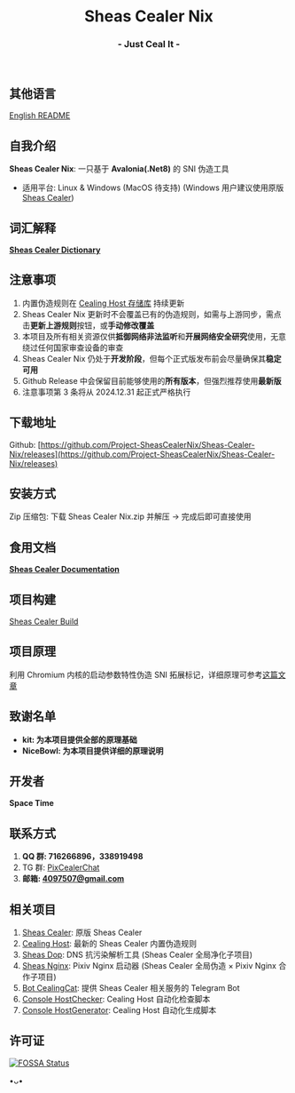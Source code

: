 <h1 align="center">Sheas Cealer Nix</h1>
<h3 align="center">- Just Ceal It -</h3>
</br>

## 其他语言
[English README](README_EN.md)

## 自我介绍
**Sheas Cealer Nix**: 一只基于 **Avalonia(.Net8)** 的 SNI 伪造工具

* 适用平台: Linux & Windows (MacOS 待支持) (Windows 用户建议使用原版 [Sheas Cealer](https://github.com/SpaceTimee/Sheas-Cealer))

## 词汇解释
**[Sheas Cealer Dictionary](https://github.com/SpaceTimee/Sheas-Cealer/wiki/Sheas-Cealer-Dictionary)**

## 注意事项
1. 内置伪造规则在 [Cealing Host 存储库](https://github.com/SpaceTimee/Cealing-Host) 持续更新
2. Sheas Cealer Nix 更新时不会覆盖已有的伪造规则，如需与上游同步，需点击**更新上游规则**按钮，或**手动修改覆盖**
3. 本项目及所有相关资源仅供**抵御网络非法监听**和**开展网络安全研究**使用，无意绕过任何国家审查设备的审查
4. Sheas Cealer Nix 仍处于**开发阶段**，但每个正式版发布前会尽量确保其**稳定可用**
5. Github Release 中会保留目前能够使用的**所有版本**，但强烈推荐使用**最新版**
6. 注意事项第 3 条将从 2024.12.31 起正式严格执行

## 下载地址
Github: [https://github.com/Project-SheasCealerNix/Sheas-Cealer-Nix/releases](https://github.com/Project-SheasCealerNix/Sheas-Cealer-Nix/releases)

## 安装方式
Zip 压缩包: 下载 Sheas Cealer Nix.zip 并解压 -> 完成后即可直接使用

## 食用文档
**[Sheas Cealer Documentation](https://github.com/SpaceTimee/Sheas-Cealer/wiki/Sheas-Cealer-Documentation)**

## 项目构建
[Sheas Cealer Build](https://github.com/SpaceTimee/Sheas-Cealer/wiki/Sheas-Cealer-Build)

## 项目原理
利用 Chromium 内核的启动参数特性伪造 SNI 拓展标记，详细原理可参考[这篇文章](https://nicebowl.fun/24_8)

## 致谢名单
* **kit: 为本项目提供全部的原理基础**
* **NiceBowl: 为本项目提供详细的原理说明**

## 开发者
**Space Time**

## 联系方式
1. **QQ 群: 716266896，338919498**
2. TG 群: [PixCealerChat](https://t.me/PixCealerChat)
3. **邮箱: 4097507@gmail.com**

## 相关项目
1. [Sheas Cealer](https://github.com/SpaceTimee/Sheas-Cealer): 原版 Sheas Cealer
2. [Cealing Host](https://github.com/SpaceTimee/Cealing-Host): 最新的 Sheas Cealer 内置伪造规则
3. [Sheas Dop](https://github.com/SpaceTimee/Sheas-Dop): DNS 抗污染解析工具 (Sheas Cealer 全局净化子项目)
4. [Sheas Nginx](https://github.com/SpaceTimee/Sheas-Nginx): Pixiv Nginx 启动器 (Sheas Cealer 全局伪造 × Pixiv Nginx 合作子项目)
5. [Bot CealingCat](https://github.com/SpaceTimee/Bot-CealingCat): 提供 Sheas Cealer 相关服务的 Telegram Bot
6. [Console HostChecker](https://github.com/SpaceTimee/Console-HostChecker): Cealing Host 自动化检查脚本
7. [Console HostGenerator](https://github.com/SpaceTimee/Console-HostGenerator): Cealing Host 自动化生成脚本

## 许可证
[![FOSSA Status](https://app.fossa.com/api/projects/git%2Bgithub.com%2FSpaceTimee%2FSheas-Cealer.svg?type=large)](https://app.fossa.com/projects/git%2Bgithub.com%2FSpaceTimee%2FSheas-Cealer?ref=badge_large)

•ᴗ•
